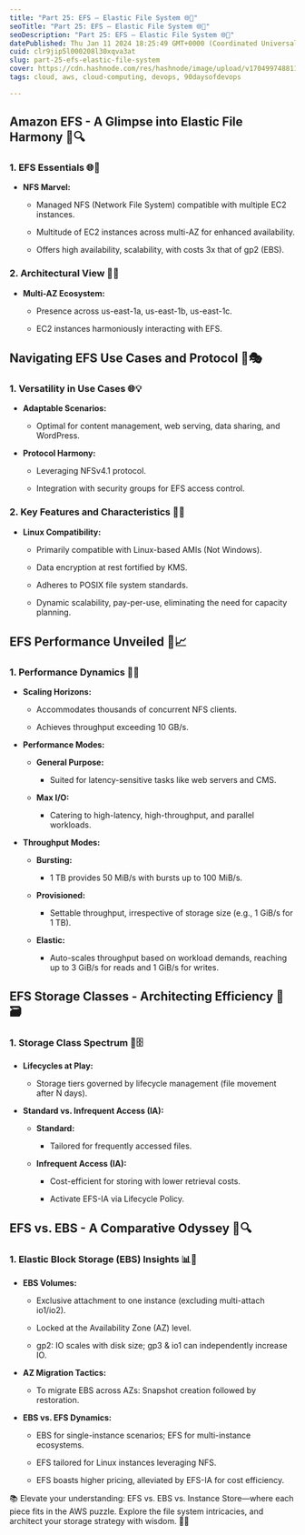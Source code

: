 ```yaml
---
title: "Part 25: EFS – Elastic File System 🌐📁"
seoTitle: "Part 25: EFS – Elastic File System 🌐📁"
seoDescription: "Part 25: EFS – Elastic File System 🌐📁"
datePublished: Thu Jan 11 2024 18:25:49 GMT+0000 (Coordinated Universal Time)
cuid: clr9jip5l000208l30xqva3at
slug: part-25-efs-elastic-file-system
cover: https://cdn.hashnode.com/res/hashnode/image/upload/v1704997488118/23558b63-29ed-42ad-9861-c35f8c16c5ff.png
tags: cloud, aws, cloud-computing, devops, 90daysofdevops

---
```


## **Amazon EFS - A Glimpse into Elastic File Harmony 🚀🔍**

### **1\. EFS Essentials 🌐🔄**

* **NFS Marvel:**
    
    * Managed NFS (Network File System) compatible with multiple EC2 instances.
        
    * Multitude of EC2 instances across multi-AZ for enhanced availability.
        
    * Offers high availability, scalability, with costs 3x that of gp2 (EBS).
        

### **2\. Architectural View 🏰🚀**

* **Multi-AZ Ecosystem:**
    
    * Presence across us-east-1a, us-east-1b, us-east-1c.
        
    * EC2 instances harmoniously interacting with EFS.
        

## **Navigating EFS Use Cases and Protocol 🚀🎭**

### **1\. Versatility in Use Cases 🌐💡**

* **Adaptable Scenarios:**
    
    * Optimal for content management, web serving, data sharing, and WordPress.
        
* **Protocol Harmony:**
    
    * Leveraging NFSv4.1 protocol.
        
    * Integration with security groups for EFS access control.
        

### **2\. Key Features and Characteristics 🌟🔐**

* **Linux Compatibility:**
    
    * Primarily compatible with Linux-based AMIs (Not Windows).
        
    * Data encryption at rest fortified by KMS.
        
    * Adheres to POSIX file system standards.
        
    * Dynamic scalability, pay-per-use, eliminating the need for capacity planning.
        

## **EFS Performance Unveiled 🚀📈**

### **1\. Performance Dynamics 🔄🚀**

* **Scaling Horizons:**
    
    * Accommodates thousands of concurrent NFS clients.
        
    * Achieves throughput exceeding 10 GB/s.
        
* **Performance Modes:**
    
    * **General Purpose:**
        
        * Suited for latency-sensitive tasks like web servers and CMS.
            
    * **Max I/O:**
        
        * Catering to high-latency, high-throughput, and parallel workloads.
            
* **Throughput Modes:**
    
    * **Bursting:**
        
        * 1 TB provides 50 MiB/s with bursts up to 100 MiB/s.
            
    * **Provisioned:**
        
        * Settable throughput, irrespective of storage size (e.g., 1 GiB/s for 1 TB).
            
    * **Elastic:**
        
        * Auto-scales throughput based on workload demands, reaching up to 3 GiB/s for reads and 1 GiB/s for writes.
            

## **EFS Storage Classes - Architecting Efficiency 🚀🗃️**

### **1\. Storage Class Spectrum 🌈🗄️**

* **Lifecycles at Play:**
    
    * Storage tiers governed by lifecycle management (file movement after N days).
        
* **Standard vs. Infrequent Access (IA):**
    
    * **Standard:**
        
        * Tailored for frequently accessed files.
            
    * **Infrequent Access (IA):**
        
        * Cost-efficient for storing with lower retrieval costs.
            
        * Activate EFS-IA via Lifecycle Policy.
            

## **EFS vs. EBS - A Comparative Odyssey 🔄🔍**

### **1\. Elastic Block Storage (EBS) Insights 📊💽**

* **EBS Volumes:**
    
    * Exclusive attachment to one instance (excluding multi-attach io1/io2).
        
    * Locked at the Availability Zone (AZ) level.
        
    * gp2: IO scales with disk size; gp3 & io1 can independently increase IO.
        
* **AZ Migration Tactics:**
    
    * To migrate EBS across AZs: Snapshot creation followed by restoration.
        
* **EBS vs. EFS Dynamics:**
    
    * EBS for single-instance scenarios; EFS for multi-instance ecosystems.
        
    * EFS tailored for Linux instances leveraging NFS.
        
    * EFS boasts higher pricing, alleviated by EFS-IA for cost efficiency.
        

📚 Elevate your understanding: EFS vs. EBS vs. Instance Store—where each piece fits in the AWS puzzle. Explore the file system intricacies, and architect your storage strategy with wisdom. 🚀🔗